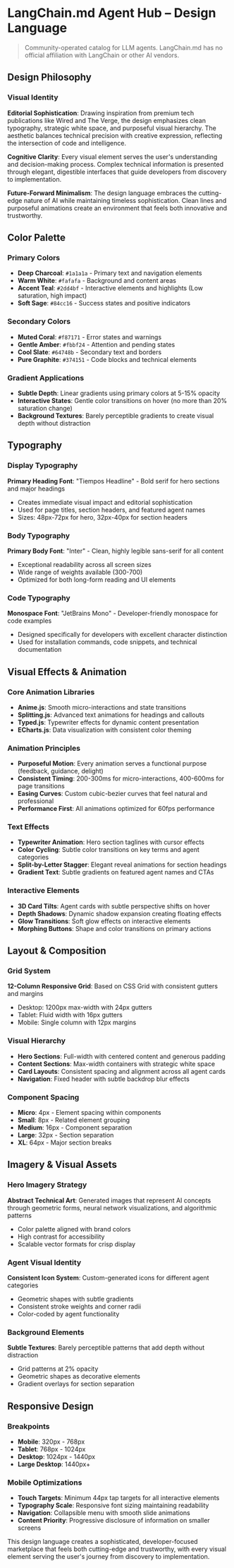 # LangChain.md Agent Hub – Design Language

> Community-operated catalog for LLM agents. LangChain.md has no official affiliation with LangChain or other AI vendors.

## Design Philosophy

### Visual Identity
**Editorial Sophistication**: Drawing inspiration from premium tech publications like Wired and The Verge, the design emphasizes clean typography, strategic white space, and purposeful visual hierarchy. The aesthetic balances technical precision with creative expression, reflecting the intersection of code and intelligence.

**Cognitive Clarity**: Every visual element serves the user's understanding and decision-making process. Complex technical information is presented through elegant, digestible interfaces that guide developers from discovery to implementation.

**Future-Forward Minimalism**: The design language embraces the cutting-edge nature of AI while maintaining timeless sophistication. Clean lines and purposeful animations create an environment that feels both innovative and trustworthy.

## Color Palette

### Primary Colors
- **Deep Charcoal**: `#1a1a1a` - Primary text and navigation elements
- **Warm White**: `#fafafa` - Background and content areas
- **Accent Teal**: `#2dd4bf` - Interactive elements and highlights (Low saturation, high impact)
- **Soft Sage**: `#84cc16` - Success states and positive indicators

### Secondary Colors
- **Muted Coral**: `#f87171` - Error states and warnings
- **Gentle Amber**: `#fbbf24` - Attention and pending states
- **Cool Slate**: `#64748b` - Secondary text and borders
- **Pure Graphite**: `#374151` - Code blocks and technical elements

### Gradient Applications
- **Subtle Depth**: Linear gradients using primary colors at 5-15% opacity
- **Interactive States**: Gentle color transitions on hover (no more than 20% saturation change)
- **Background Textures**: Barely perceptible gradients to create visual depth without distraction

## Typography

### Display Typography
**Primary Heading Font**: "Tiempos Headline" - Bold serif for hero sections and major headings
- Creates immediate visual impact and editorial sophistication
- Used for page titles, section headers, and featured agent names
- Sizes: 48px-72px for hero, 32px-40px for section headers

### Body Typography
**Primary Body Font**: "Inter" - Clean, highly legible sans-serif for all content
- Exceptional readability across all screen sizes
- Wide range of weights available (300-700)
- Optimized for both long-form reading and UI elements

### Code Typography
**Monospace Font**: "JetBrains Mono" - Developer-friendly monospace for code examples
- Designed specifically for developers with excellent character distinction
- Used for installation commands, code snippets, and technical documentation

## Visual Effects & Animation

### Core Animation Libraries
- **Anime.js**: Smooth micro-interactions and state transitions
- **Splitting.js**: Advanced text animations for headings and callouts
- **Typed.js**: Typewriter effects for dynamic content presentation
- **ECharts.js**: Data visualization with consistent color theming

### Animation Principles
- **Purposeful Motion**: Every animation serves a functional purpose (feedback, guidance, delight)
- **Consistent Timing**: 200-300ms for micro-interactions, 400-600ms for page transitions
- **Easing Curves**: Custom cubic-bezier curves that feel natural and professional
- **Performance First**: All animations optimized for 60fps performance

### Text Effects
- **Typewriter Animation**: Hero section taglines with cursor effects
- **Color Cycling**: Subtle color transitions on key terms and agent categories
- **Split-by-Letter Stagger**: Elegant reveal animations for section headings
- **Gradient Text**: Subtle gradients on featured agent names and CTAs

### Interactive Elements
- **3D Card Tilts**: Agent cards with subtle perspective shifts on hover
- **Depth Shadows**: Dynamic shadow expansion creating floating effects
- **Glow Transitions**: Soft glow effects on interactive elements
- **Morphing Buttons**: Shape and color transitions on primary actions

## Layout & Composition

### Grid System
**12-Column Responsive Grid**: Based on CSS Grid with consistent gutters and margins
- Desktop: 1200px max-width with 24px gutters
- Tablet: Fluid width with 16px gutters  
- Mobile: Single column with 12px margins

### Visual Hierarchy
- **Hero Sections**: Full-width with centered content and generous padding
- **Content Sections**: Max-width containers with strategic white space
- **Card Layouts**: Consistent spacing and alignment across all agent cards
- **Navigation**: Fixed header with subtle backdrop blur effects

### Component Spacing
- **Micro**: 4px - Element spacing within components
- **Small**: 8px - Related element grouping
- **Medium**: 16px - Component separation
- **Large**: 32px - Section separation
- **XL**: 64px - Major section breaks

## Imagery & Visual Assets

### Hero Imagery Strategy
**Abstract Technical Art**: Generated images that represent AI concepts through geometric forms, neural network visualizations, and algorithmic patterns
- Color palette aligned with brand colors
- High contrast for accessibility
- Scalable vector formats for crisp display

### Agent Visual Identity
**Consistent Icon System**: Custom-generated icons for different agent categories
- Geometric shapes with subtle gradients
- Consistent stroke weights and corner radii
- Color-coded by agent functionality

### Background Elements
**Subtle Textures**: Barely perceptible patterns that add depth without distraction
- Grid patterns at 2% opacity
- Geometric shapes as decorative elements
- Gradient overlays for section separation

## Responsive Design

### Breakpoints
- **Mobile**: 320px - 768px
- **Tablet**: 768px - 1024px
- **Desktop**: 1024px - 1440px
- **Large Desktop**: 1440px+

### Mobile Optimizations
- **Touch Targets**: Minimum 44px tap targets for all interactive elements
- **Typography Scale**: Responsive font sizing maintaining readability
- **Navigation**: Collapsible menu with smooth slide animations
- **Content Priority**: Progressive disclosure of information on smaller screens

This design language creates a sophisticated, developer-focused marketplace that feels both cutting-edge and trustworthy, with every visual element serving the user's journey from discovery to implementation.
